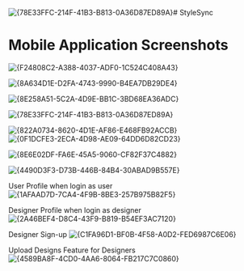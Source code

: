 ![{78E33FFC-214F-41B3-B813-0A36D87ED89A}](https://github.com/user-attachments/assets/99db070f-81ff-4f05-9ae7-c7a083060e2b)# StyleSync

# Mobile Application Screenshots

![{F24808C2-A388-4037-ADF0-1C524C408A43}](https://github.com/user-attachments/assets/554e5860-4dc3-4658-9947-3a3b8d7e7ffa)

![{8A634D1E-D2FA-4743-9990-B4EA7DB29DE4}](https://github.com/user-attachments/assets/0706bd87-c71a-42b0-8f42-73c68b88e584)

![{8E258A51-5C2A-4D9E-BB1C-3BD68EA36ADC}](https://github.com/user-attachments/assets/20492942-5b42-4360-ab62-50af489dc1d0)

![{78E33FFC-214F-41B3-B813-0A36D87ED89A}](https://github.com/user-attachments/assets/75ca2e18-f0bb-496e-805a-7b3197646a4c)

![{822A0734-8620-4D1E-AF86-E468FB92ACCB}](https://github.com/user-attachments/assets/3ae7ee56-928b-4837-b7b6-64fa216a0efa) ![{0F1DCFE3-2ECA-4D98-AE09-64DD6D82CD23}](https://github.com/user-attachments/assets/a929e718-8e50-4b11-814f-e025ac7841a3)

![{8E6E02DF-FA6E-45A5-9060-CF82F37C4882}](https://github.com/user-attachments/assets/877e5a58-09b4-4e7d-b852-7e58377c2172)

![{4490D3F3-D73B-446B-84B4-30ABAD9B557E}](https://github.com/user-attachments/assets/83ea64bb-5d3f-443e-af8e-d04736fa07da)

User Profile when login as user
![{1AFAAD7D-7CA4-4F9B-8BE3-257B975B82F5}](https://github.com/user-attachments/assets/b0d890c5-d32a-43dc-9ac5-2e68d121d2fd)

Designer Profile when login as designer
![{2A46BEF4-D8C4-43F9-B819-B54EF3AC7120}](https://github.com/user-attachments/assets/78d5e0c0-0aac-42a7-a664-af24b0f18176)

Designer Sign-up
![{C1FA96D1-BF0B-4F58-A0D2-FED6987C6E06}](https://github.com/user-attachments/assets/79ac6da5-0afe-4cf4-839b-4676d7f8b3dc)

Upload Designs Feature for Designers
![{4589BA8F-4CD0-4AA6-8064-FB217C7C0860}](https://github.com/user-attachments/assets/cd7c4985-49a3-4865-a9dd-6240cc2f993e)




